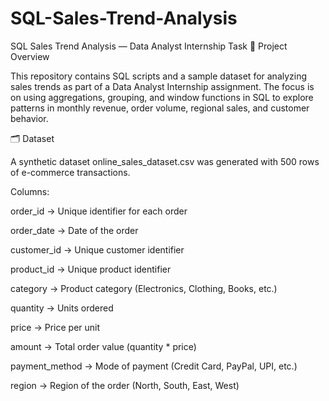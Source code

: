 # SQL-Sales-Trend-Analysis
SQL Sales Trend Analysis — Data Analyst Internship Task
📌 Project Overview

This repository contains SQL scripts and a sample dataset for analyzing sales trends as part of a Data Analyst Internship assignment.
The focus is on using aggregations, grouping, and window functions in SQL to explore patterns in monthly revenue, order volume, regional sales, and customer behavior.

🗂️ Dataset

A synthetic dataset online_sales_dataset.csv was generated with 500 rows of e-commerce transactions.

Columns:

order_id → Unique identifier for each order

order_date → Date of the order

customer_id → Unique customer identifier

product_id → Unique product identifier

category → Product category (Electronics, Clothing, Books, etc.)

quantity → Units ordered

price → Price per unit

amount → Total order value (quantity * price)

payment_method → Mode of payment (Credit Card, PayPal, UPI, etc.)

region → Region of the order (North, South, East, West)

